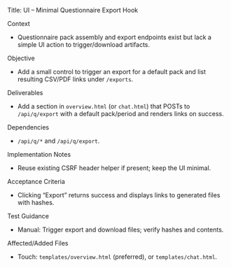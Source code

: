 Title: UI – Minimal Questionnaire Export Hook

Context
- Questionnaire pack assembly and export endpoints exist but lack a simple UI action to trigger/download artifacts.

Objective
- Add a small control to trigger an export for a default pack and list resulting CSV/PDF links under `/exports`.

Deliverables
- Add a section in `overview.html` (or `chat.html`) that POSTs to `/api/q/export` with a default pack/period and renders links on success.

Dependencies
- `/api/q/*` and `/api/q/export`.

Implementation Notes
- Reuse existing CSRF header helper if present; keep the UI minimal.

Acceptance Criteria
- Clicking “Export” returns success and displays links to generated files with hashes.

Test Guidance
- Manual: Trigger export and download files; verify hashes and contents.

Affected/Added Files
- Touch: `templates/overview.html` (preferred), or `templates/chat.html`.

